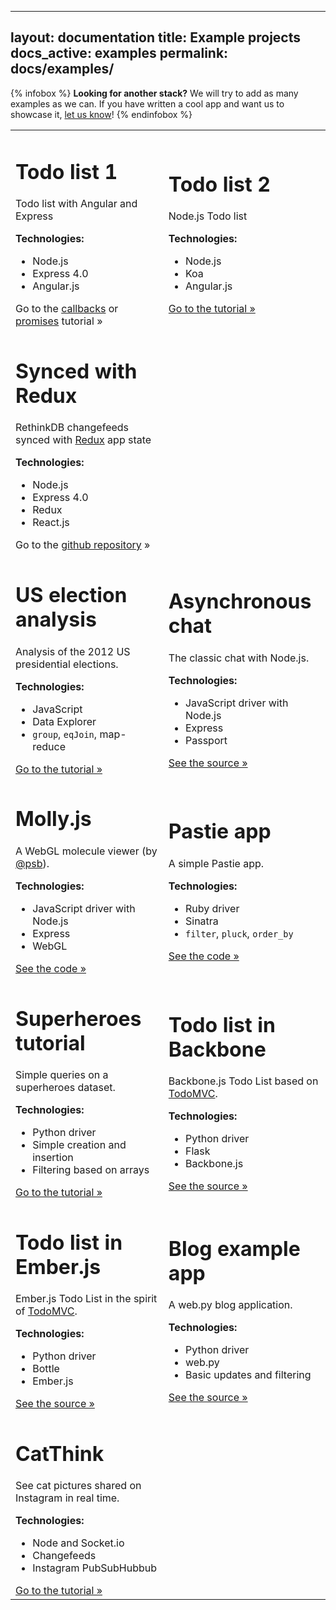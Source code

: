 
---
layout: documentation
title: Example projects
docs_active: examples
permalink: docs/examples/
---

{% infobox %}
__Looking for another stack?__ We will try to add as many examples as
we can. If you have written a cool app and want us to showcase it,
[let us know](/community)!
{% endinfobox %}

<table class="docs-grid docs-examples">
  <tbody>
    <tr>
      <td>
      <div class="docs-grid-block">
        <h1>Todo list 1</h1>
        <p>Todo list with Angular and Express</p>
        <strong>Technologies:</strong>
        <ul>
          <li>Node.js</li>
          <li>Express 4.0</li>
          <li>Angular.js</li>
        </ul>
        <i class="tag javascript"></i> Go to the <a class="action" href="https://github.com/rethinkdb/rethinkdb-example-nodejs/tree/master/todo-angular-express">callbacks</a> or <a href="https://github.com/rethinkdb/rethinkdb-example-nodejs/tree/master/todo-angular-express-promise">promises</a> tutorial &raquo;
      </div>
      </td>
      <td>
      <div class="docs-grid-block">
        <h1>Todo list 2</h1>
        <p>Node.js Todo list</p>
        <strong>Technologies:</strong>
        <ul>
          <li>Node.js</li>
          <li>Koa</li>
          <li>Angular.js</li>
        </ul>
        <i class="tag javascript"></i> <a class="action" href="https://github.com/rethinkdb/rethinkdb-example-nodejs/tree/master/todo-angular-koa">Go to the tutorial &raquo;</a>
      </div>
      </td>
    </tr>

<tr>
      <td>
      <div class="docs-grid-block">
        <h1>Synced with Redux</h1>
        <p>RethinkDB changefeeds synced with <a href="https://redux.js.org/">Redux</a> app state</p>
        <strong>Technologies:</strong>
        <ul>
          <li>Node.js</li>
          <li>Express 4.0</li>
          <li>Redux</li>
          <li>React.js</li>
        </ul>
        Go to the <a class="action" href="https://github.com/ddaaggeett/webstarter-with-database">github repository</a> &raquo;
      </div>
      </td>
    </tr>

   <tr>
      <td>
      <div class="docs-grid-block elections">
        <h1>US election analysis</h1>
        <p> Analysis of the 2012 US presidential elections. </p>
        <strong>Technologies:</strong>
        <ul>
          <li>JavaScript</li>
          <li>Data Explorer</li>
          <li><code>group</code>, <code>eqJoin</code>, map-reduce</li>
        </ul>
        <i class="tag javascript"></i> <a class="action" href="/docs/tutorials/elections/">Go to the tutorial &raquo;</a>
      </div>
      </td>
      <td>
      <div class="docs-grid-block chat">
        <h1>Asynchronous chat</h1>
        <p> The classic chat with Node.js. </p>
        <strong>Technologies:</strong>
        <ul>
          <li>JavaScript driver with Node.js</li>
          <li>Express</li>
          <li>Passport</li>
        </ul>
        <i class="tag javascript"></i> <a class="action" href="https://github.com/rethinkdb/rethinkdb-example-nodejs-chat">See the source &raquo;</a>
      </div>
      </td>
    </tr>
    <tr>
      <td>
      <div class="docs-grid-block molecule">
        <h1>Molly.js</h1>
        <p> A WebGL molecule viewer (by <a href="https://github.com/psb">@psb</a>). </p>
        <strong>Technologies:</strong>
        <ul>
          <li>JavaScript driver with Node.js</li>
          <li>Express</li>
          <li>WebGL</li>
        </ul>
        <i class="tag javascript"></i> <a class="action" href="https://github.com/psb/molly.js/">See the code &raquo;</a>
      </div>
      </td>
      <td>
      <div class="docs-grid-block pastie">
        <h1>Pastie app</h1>
        <p> A simple Pastie app. </p>
        <strong>Technologies:</strong>
        <ul>
          <li>Ruby driver</li>
          <li>Sinatra</li>
          <li><code>filter</code>, <code>pluck</code>, <code>order_by</code></li>
        </ul>
        <i class="tag ruby"></i> <a class="action" href="https://github.com/rethinkdb/rethinkdb-example-sinatra-pastie">See the code &raquo;</a>
      </div>
      </td>
    </tr>
    <tr>
      <td>
      <div class="docs-grid-block superheroes">
        <h1>Superheroes tutorial</h1>
        <p> Simple queries on a superheroes dataset. </p>
        <strong>Technologies:</strong>
        <ul>
          <li>Python driver</li>
          <li>Simple creation and insertion</li>
          <li>Filtering based on arrays</li>
        </ul>
        <i class="tag python"></i> <a class="action" href="/docs/tutorials/superheroes/">Go to the tutorial &raquo;</a>
      </div>
      </td>
      <td>
      <div class="docs-grid-block todo-backbone">
        <h1>Todo list in Backbone</h1>
        <p> Backbone.js Todo List based on <a href="http://todomvc.com/">TodoMVC</a>. </p>
        <strong>Technologies:</strong>
        <ul>
          <li>Python driver</li>
          <li>Flask</li>
          <li>Backbone.js</li>
        </ul>
        <i class="tag python"></i> <a class="action" href="https://github.com/rethinkdb/rethinkdb-example-flask-backbone-todo">See the source &raquo;</a>
      </div>
      </td>
    </tr>
    <tr>
      <td>
      <div class="docs-grid-block todo-ember">
        <h1>Todo list in Ember.js</h1>
        <p> Ember.js Todo List in the spirit of <a href="http://todomvc.com/">TodoMVC</a>. </p>
        <strong>Technologies:</strong>
        <ul>
          <li>Python driver</li>
          <li>Bottle</li>
          <li>Ember.js</li>
        </ul>
        <i class="tag python"></i> <a class="action" href="https://github.com/rethinkdb/rethinkdb-example-bottle-ember-todo">See the source &raquo;</a>
      </div>
      </td>
      <td>
      <div class="docs-grid-block blog">
        <h1>Blog example app</h1>
        <p> A web.py blog application. </p>
        <strong>Technologies:</strong>
        <ul>
          <li>Python driver</li>
          <li>web.py</li>
          <li>Basic updates and filtering</li>
        </ul>
        <i class="tag python"></i> <a class="action" href="https://github.com/rethinkdb/rethinkdb-example-webpy-blog">See the source &raquo;</a>
      </div>
      </td>
    </tr>
    <tr>
      <td>
      <div class="docs-grid-block cat">
        <h1>CatThink</h1>
        <p>See cat pictures shared on Instagram in real time.</p>
        <strong>Technologies:</strong>
        <ul>
          <li>Node and Socket.io</li>
          <li>Changefeeds</li>
          <li>Instagram PubSubHubbub</li>
        </ul>
        <i class="tag javascript"></i> <a class="action" href="/blog/cats-of-instagram/">Go to the tutorial &raquo;</a>
      </div>
      </td>
    </tr>
  </tbody>
</table>
